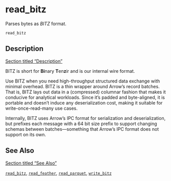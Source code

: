 # read_bitz

Parses bytes as *BITZ* format.

```tql
read_bitz
```

## Description

[Section titled “Description”](#description)

BITZ is short for **Bi**nary **T**en**z**ir and is our internal wire format.

Use BITZ when you need high-throughput structured data exchange with minimal overhead. BITZ is a thin wrapper around Arrow’s record batches. That is, BITZ lays out data in a (compressed) columnar fashion that makes it conducive for analytical workloads. Since it’s padded and byte-aligned, it is portable and doesn’t induce any deserialization cost, making it suitable for write-once-read-many use cases.

Internally, BITZ uses Arrow’s IPC format for serialization and deserialization, but prefixes each message with a 64 bit size prefix to support changing schemas between batches—something that Arrow’s IPC format does not support on its own.

## See Also

[Section titled “See Also”](#see-also)

[`read_bitz`](/reference/operators/read_bitz), [`read_feather`](/reference/operators/write_feather), [`read_parquet`](/reference/operators/write_parquet), [`write_bitz`](/reference/operators/write_bitz)